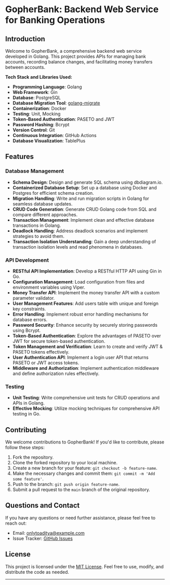 # GopherBank: Backend Web Service for Banking Operations

## Introduction

Welcome to GopherBank, a comprehensive backend web service developed in Golang. This project provides APIs for managing bank accounts, recording balance changes, and facilitating money transfers between accounts.

**Tech Stack and Libraries Used:**

- **Programming Language**: Golang
- **Web Framework**: Gin
- **Database**: PostgreSQL
- **Database Migration Tool**: [golang-migrate](https://github.com/golang-migrate/migrate/tree/master/cmd/migrate)
- **Containerization**: Docker
- **Testing**: Unit, Mocking
- **Token-Based Authentication**: PASETO and JWT
- **Password Hashing**: Bcrypt
- **Version Control**: Git
- **Continuous Integration**: GitHub Actions
- **Database Visualization**: TablePlus

## Features

### Database Management

- **Schema Design**: Design and generate SQL schema using dbdiagram.io.
- **Containerized Database Setup**: Set up a database using Docker and Postgres for efficient schema creation.
- **Migration Handling**: Write and run migration scripts in Golang for seamless database updates.
- **CRUD Code Generation**: Generate CRUD Golang code from SQL and compare different approaches.
- **Transaction Management**: Implement clean and effective database transactions in Golang.
- **Deadlock Handling**: Address deadlock scenarios and implement strategies to avoid them.
- **Transaction Isolation Understanding**: Gain a deep understanding of transaction isolation levels and read phenomena in databases.

### API Development

- **RESTful API Implementation**: Develop a RESTful HTTP API using Gin in Go.
- **Configuration Management**: Load configuration from files and environment variables using Viper.
- **Money Transfer API**: Implement the money transfer API with a custom parameter validator.
- **User Management Features**: Add users table with unique and foreign key constraints.
- **Error Handling**: Implement robust error handling mechanisms for database errors.
- **Password Security**: Enhance security by securely storing passwords using Bcrypt.
- **Token-Based Authentication**: Explore the advantages of PASETO over JWT for secure token-based authentication.
- **Token Management and Verification**: Learn to create and verify JWT & PASETO tokens effectively.
- **User Authentication API**: Implement a login user API that returns PASETO or JWT access tokens.
- **Middleware and Authorization**: Implement authentication middleware and define authorization rules effectively.

### Testing

- **Unit Testing**: Write comprehensive unit tests for CRUD operations and APIs in Golang.
- **Effective Mocking**: Utilize mocking techniques for comprehensive API testing in Go.

## Contributing

We welcome contributions to GopherBank! If you'd like to contribute, please follow these steps:

1. Fork the repository.
2. Clone the forked repository to your local machine.
3. Create a new branch for your feature: `git checkout -b feature-name`.
4. Make the necessary changes and commit them: `git commit -m 'Add some feature'`.
5. Push to the branch: `git push origin feature-name`.
6. Submit a pull request to the `main` branch of the original repository.

<!-- For more details, see our [Contribution Guidelines](CONTRIBUTING.md). -->

## Questions and Contact

If you have any questions or need further assistance, please feel free to reach out:

- Email: onlytoaditya@example.com
- Issue Tracker: [GitHub Issues](https://github.com/scortier/gopherbank/issues)

## License

This project is licensed under the [MIT License](LICENSE). Feel free to use, modify, and distribute the code as needed.

---
